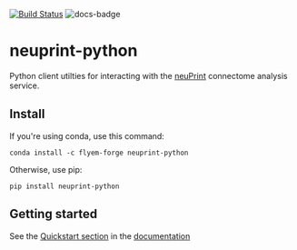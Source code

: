 [![Build Status](https://travis-ci.com/connectome-neuprint/neuprint-python.svg?branch=master)](https://travis-ci.com/connectome-neuprint/neuprint-python)
![docs-badge](docs/source/_static/docs-badge.svg)

neuprint-python
===============

Python client utilties for interacting with the [neuPrint][neuprint] connectome analysis service.

[neuprint]: https://neuprint.janelia.org

## Install

If you're using conda, use this command:

```shell
conda install -c flyem-forge neuprint-python
```

Otherwise, use pip:

```shell
pip install neuprint-python
```

## Getting started

See the [Quickstart section][quickstart] in the [documentation][docs]

[docs]: http://connectome-neuprint.github.io/neuprint-python/docs/
[quickstart]: http://connectome-neuprint.github.io/neuprint-python/docs/quickstart.html

